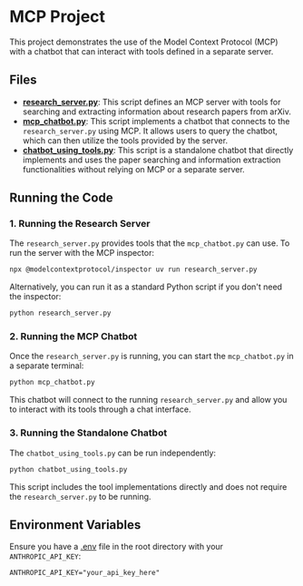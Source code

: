 # MCP Project

This project demonstrates the use of the Model Context Protocol (MCP) with a chatbot that can interact with tools defined in a separate server.

## Files

- **[research_server.py](research_server.py)**: This script defines an MCP server with tools for searching and extracting information about research papers from arXiv.
- **[mcp_chatbot.py](mcp_chatbot.py)**: This script implements a chatbot that connects to the `research_server.py` using MCP. It allows users to query the chatbot, which can then utilize the tools provided by the server.
- **[chatbot_using_tools.py](chatbot_using_tools.py)**: This script is a standalone chatbot that directly implements and uses the paper searching and information extraction functionalities without relying on MCP or a separate server.

## Running the Code

### 1. Running the Research Server

The `research_server.py` provides tools that the `mcp_chatbot.py` can use. To run the server with the MCP inspector:

```sh
npx @modelcontextprotocol/inspector uv run research_server.py
```

Alternatively, you can run it as a standard Python script if you don't need the inspector:
```sh
python research_server.py
```

### 2. Running the MCP Chatbot

Once the `research_server.py` is running, you can start the `mcp_chatbot.py` in a separate terminal:

```sh
python mcp_chatbot.py
```
This chatbot will connect to the running `research_server.py` and allow you to interact with its tools through a chat interface.

### 3. Running the Standalone Chatbot

The `chatbot_using_tools.py` can be run independently:

```sh
python chatbot_using_tools.py
```
This script includes the tool implementations directly and does not require the `research_server.py` to be running.

## Environment Variables
Ensure you have a [.env](.env) file in the root directory with your `ANTHROPIC_API_KEY`:
```
ANTHROPIC_API_KEY="your_api_key_here"
```
